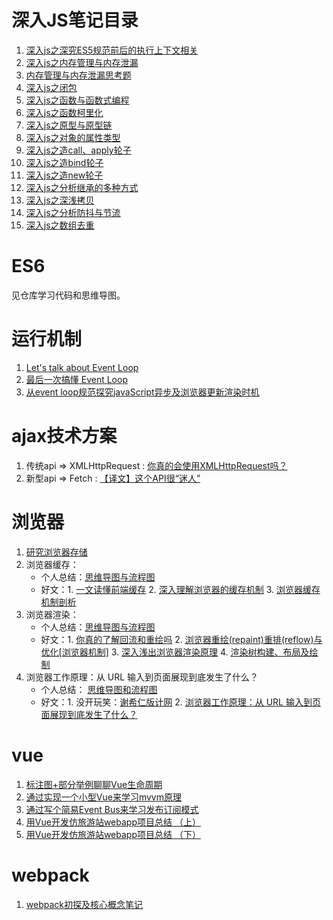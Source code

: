# 深入JS笔记目录
1. [深入js之深究ES5规范前后的执行上下文相关](https://github.com/YxrSadhu/Article/issues/5)
2. [深入js之内存管理与内存泄漏](https://github.com/YxrSadhu/Article/issues/6)
3. [内存管理与内存泄漏思考题](https://github.com/YxrSadhu/Article/issues/7)
4. [深入js之闭包](https://github.com/YxrSadhu/Article/issues/8)
5. [深入js之函数与函数式编程](https://github.com/YxrSadhu/Article/issues/9)
6. [深入js之函数柯里化](https://github.com/YxrSadhu/Article/issues/10)
7. [深入js之原型与原型链](https://github.com/YxrSadhu/Article/issues/11)
8. [深入js之对象的属性类型](https://github.com/YxrSadhu/Article/issues/12)
9. [深入js之造call、apply轮子](https://github.com/YxrSadhu/Article/issues/1)
10. [深入js之造bind轮子](https://github.com/YxrSadhu/Article/issues/2)
11. [深入js之造new轮子](https://github.com/YxrSadhu/Article/issues/4)
12. [深入js之分析继承的多种方式](https://github.com/YxrSadhu/Article/issues/13)
13. [深入js之深浅拷贝](https://github.com/YxrSadhu/Article/issues/14)
14. [深入js之分析防抖与节流](https://github.com/YxrSadhu/Article/issues/15)
15. [深入js之数组去重](https://github.com/YxrSadhu/Article/issues/16)

# ES6
  见仓库学习代码和思维导图。
  
# 运行机制
1. [Let's talk about Event Loop](https://github.com/YxrSadhu/Article/issues/17)
2. [最后一次搞懂 Event Loop](https://juejin.im/post/5cbc0a9cf265da03b11f3505)
3. [从event loop规范探究javaScript异步及浏览器更新渲染时机](https://github.com/aooy/blog/issues/5)

# ajax技术方案
1. 传统api => XMLHttpRequest : [你真的会使用XMLHttpRequest吗？](https://segmentfault.com/a/1190000004322487)
2. 新型api => Fetch : [【译文】这个API很“迷人”](https://www.w3ctech.com/topic/854)

# 浏览器
1. [研究浏览器存储](https://github.com/YxrSadhu/Article/issues/18)
2. 浏览器缓存：
   - 个人总结：[思维导图与流程图](https://github.com/YxrSadhu/Article/tree/master/articles/%E6%B5%8F%E8%A7%88%E5%99%A8/%E7%BC%93%E5%AD%98)
   - 好文：1. [一文读懂前端缓存](https://zhuanlan.zhihu.com/p/44789005?utm_source=qq&utm_medium=social&utm_oi=815669732077355008) 2. [深入理解浏览器的缓存机制](https://github.com/ljianshu/Blog/issues/23) 3. [浏览器缓存机制剖析](http://louiszhai.github.io/2017/04/07/http-cache/)
3. 浏览器渲染：
   - 个人总结：[思维导图与流程图](https://github.com/YxrSadhu/Article/tree/master/articles/%E6%B5%8F%E8%A7%88%E5%99%A8/%E6%B8%B2%E6%9F%93%E6%9C%BA%E5%88%B6)
   - 好文：1. [你真的了解回流和重绘吗](https://juejin.im/post/5c0f104551882509a7683d63#heading-11) 2. [浏览器重绘(repaint)重排(reflow)与优化[浏览器机制]](https://juejin.im/post/5c15f797f265da61141c7f86#heading-13) 3. [深入浅出浏览器渲染原理](https://github.com/ljianshu/Blog/issues/51) 4. [渲染树构建、布局及绘制](https://developers.google.com/web/fundamentals/performance/critical-rendering-path/render-tree-construction?hl=zh-cn)
4. 浏览器工作原理：从 URL 输入到页面展现到底发生了什么？
   - 个人总结： [思维导图和流程图](https://github.com/YxrSadhu/Article/blob/master/articles/%E6%B5%8F%E8%A7%88%E5%99%A8/%E4%BB%8E%E4%B8%80%E4%B8%AAurl%E8%BE%93%E5%85%A5%E5%88%B0%E9%A1%B5%E9%9D%A2%E5%B1%95%E7%A4%BA%E7%9A%84%E8%BF%87%E7%A8%8B.xmind)
   - 好文：1. 没开玩笑：[谢希仁版计网](https://book.douban.com/subject/26960678/) 2. [浏览器工作原理：从 URL 输入到页面展现到底发生了什么？](https://www.jianshu.com/p/d616d887953a)

# vue
1. [标注图+部分举例聊聊Vue生命周期](https://github.com/YxrSadhu/Article/issues/19)
2. [通过实现一个小型Vue来学习mvvm原理](https://github.com/YxrSadhu/mini-mvvm)
3. [通过写个简易Event Bus来学习发布订阅模式](https://github.com/YxrSadhu/EventBus-PubSub)
4. [用Vue开发仿旅游站webapp项目总结 （上）](https://juejin.im/post/5be54e04f265da611c267b19)
5. [用Vue开发仿旅游站webapp项目总结 （下）](https://juejin.im/post/5bec0eeef265da61193b65cd)

# webpack
1. [webpack初探及核心概念笔记](https://github.com/YxrSadhu/Article/issues/20)